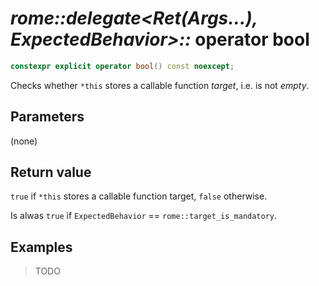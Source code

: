 # _rome::delegate<Ret(Args...), ExpectedBehavior>::_ **operator bool**

```cpp
constexpr explicit operator bool() const noexcept;
```

Checks whether `*this` stores a callable function _target_, i.e. is not _empty_.

## Parameters

(none)

## Return value

`true` if `*this` stores a callable function target, `false` otherwise.

Is alwas `true` if `ExpectedBehavior` == `rome::target_is_mandatory`.

## Examples

> TODO
